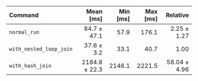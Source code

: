 | Command | Mean [ms] | Min [ms] | Max [ms] | Relative |
|:---|---:|---:|---:|---:|
| `normal_run` | 84.7 ± 47.1 | 57.9 | 176.1 | 2.25 ± 1.27 |
| `with_nested_loop_join` | 37.6 ± 3.2 | 33.1 | 40.7 | 1.00 |
| `with_hash_join` | 2184.8 ± 22.3 | 2148.1 | 2221.5 | 58.04 ± 4.96 |
